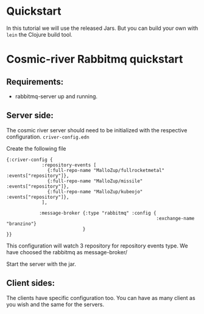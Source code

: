 # Quickstart

In this tutorial we will use the released Jars. But you can build your own with `lein` the Clojure build tool.

# Cosmic-river Rabbitmq quickstart

## Requirements:

- rabbitmq-server up and running.

## Server side:

The cosmic river  server should need to be initialized with the respective configuration. `criver-config.edn`

Create the following file
```
{:criver-config {
             :repository-events [
               {:full-repo-name "MalloZup/fullrocketmetal" :events["repository"]},
               {:full-repo-name "MalloZup/missile" :events["repository"]},
               {:full-repo-name "MalloZup/kubeojo" :events["repository"]},
             ],

            :message-broker {:type "rabbitmq" :config {
                                                       :exchange-name "branzino"}
                            }
}}
```

This configuration will watch 3 repository for repository events type. 
We have  choosed the rabbitmq as message-broker/

Start the server with the jar. 


## Client sides:

The clients have specific configuration too. You can have as many client as you wish and the same for the servers.
